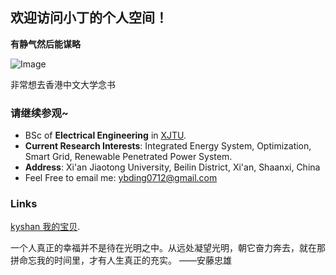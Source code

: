 ## 欢迎访问小丁的个人空间！

**有静气然后能谋略**

![Image](https://github.com/EEEverglow/IMAGE/blob/main/2019-01-21%2012.23.46%201.jpg?raw=true)

非常想去香港中文大学念书

### 请继续参观~

- BSc of **Electrical Engineering** in [XJTU](http://ee.xjtu.edu.cn/).
- **Current Research Interests**: Integrated Energy System, Optimization, Smart Grid, Renewable Penetrated Power System.
- **Address**: Xi'an Jiaotong University, Beilin District, Xi'an, Shaanxi, China
- Feel Free to email me: ybding0712@gmail.com

### Links
[kyshan 我的宝贝](https://dnspod.qcloud.com/static/webblock.html?d=shankeyi.com).

一个人真正的幸福并不是待在光明之中。从远处凝望光明，朝它奋力奔去，就在那拼命忘我的时间里，才有人生真正的充实。  ——安藤忠雄

